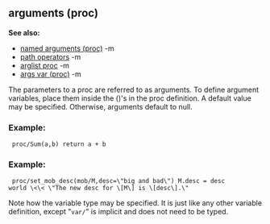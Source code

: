## arguments (proc)
**See also:**
*   [named arguments (proc)](/ref/proc/arguments/named.md) -m
*   [path operators](/ref/operator/path.md) -m
*   [arglist proc](/ref/proc/arglist.md) -m
*   [args var (proc)](/ref/proc/var/args.md) -m

The parameters to a proc are referred to as arguments. To
define argument variables, place them inside the ()\'s in the proc
definition. A default value may be specified. Otherwise, arguments
default to null.
### Example:

```
 proc/Sum(a,b) return a + b 
```

### Example:

```
 proc/set_mob_desc(mob/M,desc=\"big and bad\") M.desc = desc
world \<\< \"The new desc for \[M\] is \[desc\].\" 
```



Note how the variable type may be specified. It is just like
any other variable definition, except \"`var/`\" is implicit and does
not need to be typed.